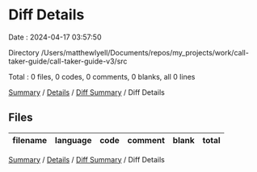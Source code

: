 # Diff Details

Date : 2024-04-17 03:57:50

Directory /Users/matthewlyell/Documents/repos/my_projects/work/call-taker-guide/call-taker-guide-v3/src

Total : 0 files,  0 codes, 0 comments, 0 blanks, all 0 lines

[Summary](results.md) / [Details](details.md) / [Diff Summary](diff.md) / Diff Details

## Files
| filename | language | code | comment | blank | total |
| :--- | :--- | ---: | ---: | ---: | ---: |

[Summary](results.md) / [Details](details.md) / [Diff Summary](diff.md) / Diff Details